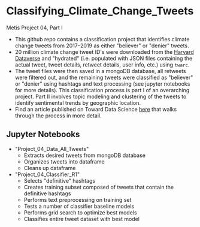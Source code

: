 # Classifying_Climate_Change_Tweets
Metis Project 04, Part I  

- This github repo contains a classification project that identifies climate change tweets from 2017–2019 as either "believer" or "denier" tweets. 
- 20 million climate change tweet ID's were downloaded from the [Harvard Dataverse](https://dataverse.harvard.edu/dataset.xhtml?persistentId=doi:10.7910/DVN/5QCCUU) and "hydrated" (i.e. populated with JSON files containing the actual tweet, tweet details, retweet details, user info, etc.) using `twarc`.
- The tweet files were then saved in a mongoDB database, all retweets were filtered out, and the remaining tweets were classified as "believer" or "denier" using hashtags and text processing (see jupyter notebooks for more details). This classification process is part I of an overarching project.  Part II involves topic modeling and clustering of the tweets to identify sentimental trends by geographic location.
- Find an article published on Toward Data Science [here](https://towardsdatascience.com/classifying-climate-change-tweets-8245450a5e96) that walks through the process in more detail.

## Jupyter Notebooks
- "Project_04_Data_All_Tweets"
	- Extracts desired tweets from mongoDB database
	- Organizes tweets into dataframe
	- Cleans up dataframe
- "Project_04_Classifier_R1"
	- Selects "definitive" hashtags
	- Creates training subset composed of tweets that contain the definitive hashtags
	- Performs text preprocessing on training set
	- Tests a number of classifier baseline models
	- Performs grid search to optimize best models
	- Classifies entire tweet dataset with best model